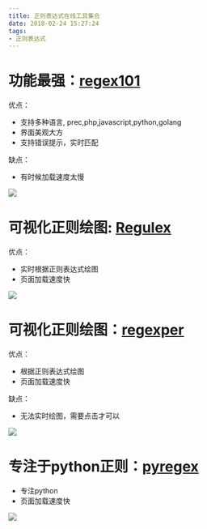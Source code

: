 ```yaml
---
title: 正则表达式在线工具集合
date: 2018-02-24 15:27:24
tags:
- 正则表达式
---
```


# 功能最强：[regex101](https://regex101.com/)
优点：
- 支持多种语言, prec,php,javascript,python,golang
- 界面美观大方
- 支持错误提示，实时匹配

缺点：
- 有时候加载速度太慢

![](http://p3alsaatj.bkt.clouddn.com/20180224153235_7QYNUW_Jietu20180224-153227.jpeg)

# 可视化正则绘图: [Regulex](https://jex.im/regulex/#!flags=&re=%5E(a%7Cb)*%3F%24)
优点：
- 实时根据正则表达式绘图
- 页面加载速度快


![](http://p3alsaatj.bkt.clouddn.com/20180224153440_Z2JC4M_Jietu20180224-153432.jpeg)

# 可视化正则绘图：[regexper](https://regexper.com/#%2F%5Bf%5D%2F)
优点：
- 根据正则表达式绘图
- 页面加载速度快

缺点：
- 无法实时绘图，需要点击才可以

![](http://p3alsaatj.bkt.clouddn.com/20180224153957_KAVhWs_Jietu20180224-153944.jpeg)


# 专注于python正则：[pyregex](http://www.pyregex.com/)
- 专注python
- 页面加载速度快

![](http://p3alsaatj.bkt.clouddn.com/20180224153711_pNQ236_Jietu20180224-153703.jpeg)


